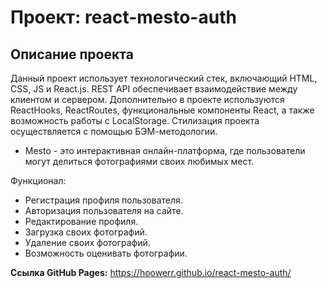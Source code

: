 # Проект: react-mesto-auth

## Описание проекта

Данный проект использует технологический стек, включающий HTML, CSS, JS и React.js. REST API обеспечивает взаимодействие между клиентом и сервером. Дополнительно в проекте используются ReactHooks, ReactRoutes, функциональные компоненты React, а также возможность работы с LocalStorage. Стилизация проекта осуществляется с помощью БЭМ-методологии.

- Mesto - это интерактивная онлайн-платформа, где пользователи могут делиться фотографиями своих любимых мест.

Функционал:

- Регистрация профиля пользователя.
- Авторизация пользователя на сайте.
- Редактирование профиля.
- Загрузка своих фотографий.
- Удаление своих фотографий.
- Возможность оценивать фотографии.

**Ссылка GitHub Pages:** https://hoowerr.github.io/react-mesto-auth/
